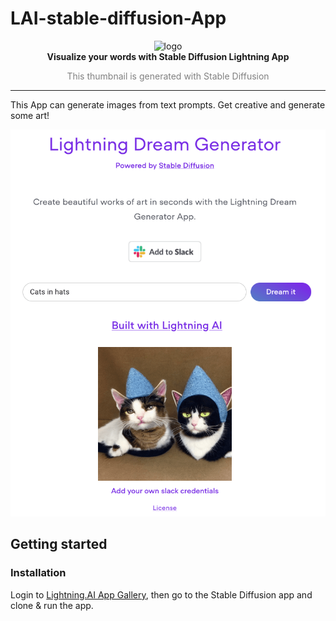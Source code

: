 # LAI-stable-diffusion-App

<p align="center">
  <img width="250" alt="logo" src="https://i.ibb.co/BrsfpBj/Visualize-Your-word-banner-small.jpg"/>
  <br>
  <strong>Visualize your words with Stable Diffusion Lightning App</strong>
  <br>
  <p align="center" style="color:grey">This thumbnail is generated with Stable Diffusion</p>
</p>
<p align="center">
</p>

______________________________________________________________________

This App can generate images from text prompts. Get creative and generate some art!

![alt text](./assets/demo.png)

## Getting started

### Installation

Login to [Lightning.AI App Gallery](https://lightning.ai), then go to the Stable Diffusion app and clone & run the app.
